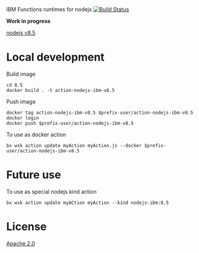 IBM Functions runtimes for nodejs
[![Build Status](https://travis-ci.org/ibm-functions/runtime-nodejs.svg?branch=master)](https://travis-ci.org/ibm-functions/runtime-nodejs)

**Work in progress**

[nodejs v8.5](8.5/)

# Local development

Build image
```
cd 8.5
docker build . -t action-nodejs-ibm-v8.5 
```

Push image
```
docker tag action-nodejs-ibm-v8.5 $prefix-user/action-nodejs-ibm-v8.5
docker login
docker push $prefix-user/action-nodejs-ibm-v8.5
```

To use as docker action
```
bx wsk action update myAction myAction.js --docker $prefix-user/action-nodejs-ibm-v8.5
```

# Future use
To use as special nodejs kind action
```
bx wsk action update myACtion myAction --kind nodejs-ibm:8.5
```

# License
[Apache 2.0](LICENSE.txt)


